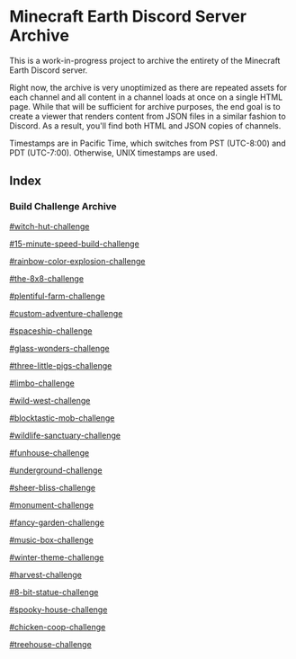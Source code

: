 # Minecraft Earth Discord Server Archive
This is a work-in-progress project to archive the entirety of the Minecraft Earth Discord server.

Right now, the archive is very unoptimized as there are repeated assets for each channel and all content in a channel loads at once on a single HTML page. While that will be sufficient for archive purposes, the end goal is to create a viewer that renders content from JSON files in a similar fashion to Discord. As a result, you'll find both HTML and JSON copies of channels.

Timestamps are in Pacific Time, which switches from PST (UTC-8:00) and PDT (UTC-7:00). Otherwise, UNIX timestamps are used.

## Index

### Build Challenge Archive

[#witch-hut-challenge](https://whitehoodhacker.github.io/minecraft-earth-discord/src/witch-hut-challenge)

[#15-minute-speed-build-challenge](https://whitehoodhacker.github.io/minecraft-earth-discord/src/15-minute-speed-build-challenge)

[#rainbow-color-explosion-challenge](https://whitehoodhacker.github.io/minecraft-earth-discord/src/rainbow-color-explosion-challenge)

[#the-8x8-challenge](https://whitehoodhacker.github.io/minecraft-earth-discord/src/the-8x8-challenge)

[#plentiful-farm-challenge](https://whitehoodhacker.github.io/minecraft-earth-discord/src/plentiful-farm-challenge)

[#custom-adventure-challenge](https://whitehoodhacker.github.io/minecraft-earth-discord/src/custom-adventure-challenge)

[#spaceship-challenge](https://whitehoodhacker.github.io/minecraft-earth-discord/src/spaceship-challenge)

[#glass-wonders-challenge](https://whitehoodhacker.github.io/minecraft-earth-discord/src/glass-wonders-challenge)

[#three-little-pigs-challenge](https://whitehoodhacker.github.io/minecraft-earth-discord/src/three-little-pigs-challenge)

[#limbo-challenge](https://whitehoodhacker.github.io/minecraft-earth-discord/src/limbo-challenge)

[#wild-west-challenge](https://whitehoodhacker.github.io/minecraft-earth-discord/src/wild-west-challenge)

[#blocktastic-mob-challenge](https://whitehoodhacker.github.io/minecraft-earth-discord/src/blocktastic-mob-challenge)

[#wildlife-sanctuary-challenge](https://whitehoodhacker.github.io/minecraft-earth-discord/src/wildlife-sanctuary-challenge)

[#funhouse-challenge](https://whitehoodhacker.github.io/minecraft-earth-discord/src/funhouse-challenge)

[#underground-challenge](https://whitehoodhacker.github.io/minecraft-earth-discord/src/underground-challenge)

[#sheer-bliss-challenge](https://whitehoodhacker.github.io/minecraft-earth-discord/src/sheer-bliss-challenge)

[#monument-challenge](https://whitehoodhacker.github.io/minecraft-earth-discord/src/monument-challenge)

[#fancy-garden-challenge](https://whitehoodhacker.github.io/minecraft-earth-discord/src/fancy-garden-challenge)

[#music-box-challenge](https://whitehoodhacker.github.io/minecraft-earth-discord/src/music-box-challenge)

[#winter-theme-challenge](https://whitehoodhacker.github.io/minecraft-earth-discord/src/winter-theme-challenge)

[#harvest-challenge](https://whitehoodhacker.github.io/minecraft-earth-discord/src/harvest-challenge)

[#8-bit-statue-challenge](https://whitehoodhacker.github.io/minecraft-earth-discord/src/8-bit-statue-challenge)

[#spooky-house-challenge](https://whitehoodhacker.github.io/minecraft-earth-discord/src/spooky-house-challenge)

[#chicken-coop-challenge](https://whitehoodhacker.github.io/minecraft-earth-discord/src/chicken-coop-challenge)

[#treehouse-challenge](https://whitehoodhacker.github.io/minecraft-earth-discord/src/treehouse-challenge)
